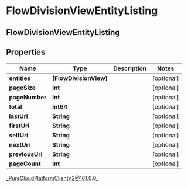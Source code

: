 # FlowDivisionViewEntityListing

## FlowDivisionViewEntityListing

## Properties

|Name | Type | Description | Notes|
|------------ | ------------- | ------------- | -------------|
| **entities** | [**[FlowDivisionView]**](FlowDivisionView) |  | [optional] |
| **pageSize** | **Int** |  | [optional] |
| **pageNumber** | **Int** |  | [optional] |
| **total** | **Int64** |  | [optional] |
| **lastUri** | **String** |  | [optional] |
| **firstUri** | **String** |  | [optional] |
| **selfUri** | **String** |  | [optional] |
| **nextUri** | **String** |  | [optional] |
| **previousUri** | **String** |  | [optional] |
| **pageCount** | **Int** |  | [optional] |



_PureCloudPlatformClientV2@161.0.0_
